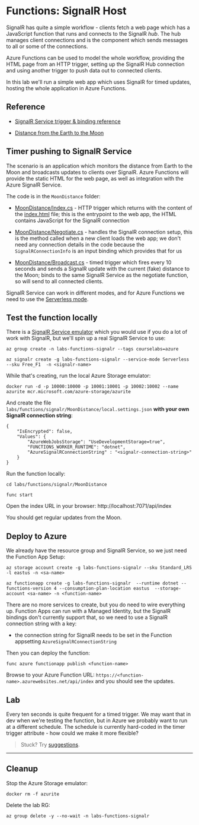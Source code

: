 # Functions: SignalR Host

SignalR has quite a simple workflow - clients fetch a web page which has a JavaScript function that runs and connects to the SignalR _hub_. The hub manages client connections and is the component which sends messages to all or some of the connections.

Azure Functions can be used to model the whole workflow, providing the HTML page from an HTTP trigger, setting up the SignalR Hub connection and using another trigger to push data out to connected clients. 

In this lab we'll run a simple web app which uses SignalR for timed updates, hosting the whole application in Azure Functions.

## Reference

- [SignalR Service trigger & binding reference](https://learn.microsoft.com/en-us/azure/azure-functions/functions-bindings-signalr-service?tabs=in-process&pivots=programming-language-csharp)

- [Distance from the Earth to the Moon](https://spaceplace.nasa.gov/moon-distance/en/)

## Timer pushing to SignalR Service

The scenario is an application which monitors the distance from Earth to the Moon and broadcasts updates to clients over SignalR. Azure Functions will provide the static HTML for the web page, as well as integration with the Azure SignalR Service.

The code is in the `MoonDistance` folder:

- [MoonDistance/Index.cs](/labs/functions/signalr/MoonDistance/Index.cs) - HTTP trigger which returns with the content of the [index.html](/labs/functions/signalr/MoonDistance/content/index.html) file; this is the entrypoint to the web app, the HTML contains JavaScript for the SignalR connection

- [MoonDistance/Negotiate.cs](/labs/functions/signalr/MoonDistance/Negotiate.cs) - handles the SignalR connection setup, this is the method called when a new client loads the web app; we don't need any connection details in the code because the `SignalRConnectionInfo` is an input binding which provides that for us

- [MoonDistance/Broadcast.cs](/labs/functions/signalr/MoonDistance/Broadcast.cs) - timed trigger which fires every 10 seconds and sends a SignalR update with the current (fake) distance to the Moon; binds to the same SignalR Service as the negotiate function, so will send to all connected clients.


SignalR Service can work in different modes, and for Azure Functions we need to use the [Serverless mode](https://learn.microsoft.com/en-us/azure/azure-signalr/concept-service-mode#serverless-mode). 

## Test the function locally

There is a [SignalR Service emulator](https://github.com/Azure/azure-signalr/blob/dev/docs/emulator.md) which you would use if you do a lot of work with SignalR, but we'll spin up a real SignalR Service to use:

```
az group create -n labs-functions-signalr --tags courselabs=azure 

az signalr create -g labs-functions-signalr --service-mode Serverless --sku Free_F1  -n <signalr-name>
```

While that's creating, run the local Azure Storage emulator:

```
docker run -d -p 10000:10000 -p 10001:10001 -p 10002:10002 --name azurite mcr.microsoft.com/azure-storage/azurite
```

And create the file `labs/functions/signalr/MoonDistance/local.settings.json` **with your own SignalR connection string**:

```
{
    "IsEncrypted": false,
    "Values": {
        "AzureWebJobsStorage": "UseDevelopmentStorage=true",
        "FUNCTIONS_WORKER_RUNTIME": "dotnet",
        "AzureSignalRConnectionString" : "<signalr-connection-string>"
    }
}
```

Run the function locally:

```
cd labs/functions/signalr/MoonDistance

func start
```

Open the index URL in your browser: http://localhost:7071/api/index

You should get regular updates from the Moon.


## Deploy to Azure

We already have the resource group and SignalR Service, so we just need the Function App Setup:

```
az storage account create -g labs-functions-signalr --sku Standard_LRS -l eastus -n <sa-name>

az functionapp create -g labs-functions-signalr  --runtime dotnet --functions-version 4 --consumption-plan-location eastus  --storage-account <sa-name> -n <function-name> 
```

There are no more services to create, but you do need to wire everything up. Function Apps can run with a Managed Identity, but the SignalR bindings don't currently support that, so we need to use a SignalR connection string with a key:

- the connection string for SignalR needs to be set in the Function appsetting `AzureSignalRConnectionString`

Then you can deploy the function:

```
func azure functionapp publish <function-name>
```

Browse to your Azure Function URL: `https://<function-name>.azurewebsites.net/api/index` and you should see the updates.

## Lab

Every ten seconds is quite frequent for a timed trigger. We may want that in dev when we're testing the function, but in Azure we probably want to run at a different schedule. The schedule is currently hard-coded in the timer trigger attribute - how could we make it more flexible?

> Stuck? Try [suggestions](suggestions.md).

___

## Cleanup

Stop the Azure Storage emulator:

```
docker rm -f azurite
```

Delete the lab RG:

```
az group delete -y --no-wait -n labs-functions-signalr
```
